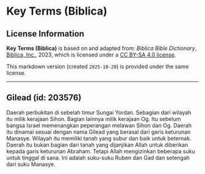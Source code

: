 # Key Terms (Biblica)

## License Information

**Key Terms (Biblica)** is based on and adapted from: _Biblica Bible Dictionary_, [Biblica, Inc.](https://www.biblica.com/), 2023, which is licensed under a [CC BY-SA 4.0 license](https://creativecommons.org/licenses/by-sa/4.0/legalcode.en).

This markdown version (created `2025-10-20`) is provided under the same license.



--------------------------------

## Gilead (id: 203576)

Daerah perbukitan di sebelah timur Sungai Yordan. Sebagian dari wilayah itu milik kerajaan Sihon. Bagian lainnya milik kerajaan Og. Itu sebelum bangsa Israel memenangkan peperangan melawan Sihon dan Og. Daerah itu dinamai sesuai dengan nama Gilead yang berasal dari garis keturunan Manasye. Wilayah itu memiliki tanah yang subur dan baik untuk beternak. Daerah itu bukan bagian dari tanah yang dijanjikan Allah untuk diberikan kepada garis keturunan Abraham. Tetapi Allah mengizinkan beberapa suku untuk tinggal di sana. Ini adalah suku\-suku Ruben dan Gad dan setengah dari suku Manasye.


